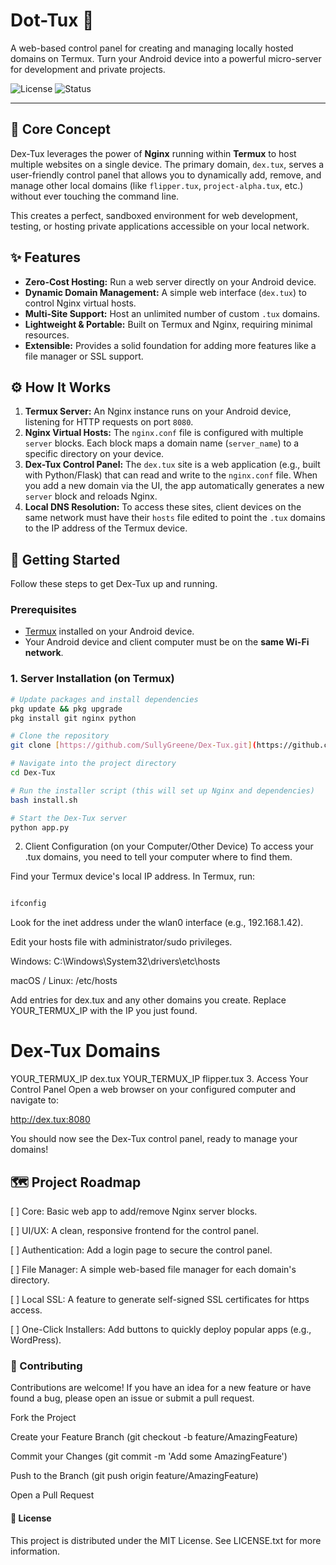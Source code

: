 # Dot-Tux 🐧

A web-based control panel for creating and managing locally hosted domains on Termux. Turn your Android device into a powerful micro-server for development and private projects.

![License](https://img.shields.io/badge/license-MIT-blue.svg)
![Status](https://img.shields.io/badge/status-in%20development-orange.svg)

---

## 🎯 Core Concept

Dex-Tux leverages the power of **Nginx** running within **Termux** to host multiple websites on a single device. The primary domain, `dex.tux`, serves a user-friendly control panel that allows you to dynamically add, remove, and manage other local domains (like `flipper.tux`, `project-alpha.tux`, etc.) without ever touching the command line.

This creates a perfect, sandboxed environment for web development, testing, or hosting private applications accessible on your local network.

## ✨ Features

-   **Zero-Cost Hosting:** Run a web server directly on your Android device.
-   **Dynamic Domain Management:** A simple web interface (`dex.tux`) to control Nginx virtual hosts.
-   **Multi-Site Support:** Host an unlimited number of custom `.tux` domains.
-   **Lightweight & Portable:** Built on Termux and Nginx, requiring minimal resources.
-   **Extensible:** Provides a solid foundation for adding more features like a file manager or SSL support.

## ⚙️ How It Works

1.  **Termux Server:** An Nginx instance runs on your Android device, listening for HTTP requests on port `8080`.
2.  **Nginx Virtual Hosts:** The `nginx.conf` file is configured with multiple `server` blocks. Each block maps a domain name (`server_name`) to a specific directory on your device.
3.  **Dex-Tux Control Panel:** The `dex.tux` site is a web application (e.g., built with Python/Flask) that can read and write to the `nginx.conf` file. When you add a new domain via the UI, the app automatically generates a new `server` block and reloads Nginx.
4.  **Local DNS Resolution:** To access these sites, client devices on the same network must have their `hosts` file edited to point the `.tux` domains to the IP address of the Termux device.

## 🚀 Getting Started

Follow these steps to get Dex-Tux up and running.

### Prerequisites

-   [Termux](https://f-droid.org/en/packages/com.termux/) installed on your Android device.
-   Your Android device and client computer must be on the **same Wi-Fi network**.

### 1. Server Installation (on Termux)

```bash
# Update packages and install dependencies
pkg update && pkg upgrade
pkg install git nginx python

# Clone the repository
git clone [https://github.com/SullyGreene/Dex-Tux.git](https://github.com/SullyGreene/Dex-Tux.git)

# Navigate into the project directory
cd Dex-Tux

# Run the installer script (this will set up Nginx and dependencies)
bash install.sh

# Start the Dex-Tux server
python app.py
```
2. Client Configuration (on your Computer/Other Device)
To access your .tux domains, you need to tell your computer where to find them.

Find your Termux device's local IP address. In Termux, run:

```Bash

ifconfig
```
Look for the inet address under the wlan0 interface (e.g., 192.168.1.42).

Edit your hosts file with administrator/sudo privileges.

Windows: C:\Windows\System32\drivers\etc\hosts

macOS / Linux: /etc/hosts

Add entries for dex.tux and any other domains you create. Replace YOUR_TERMUX_IP with the IP you just found.

# Dex-Tux Domains
YOUR_TERMUX_IP   dex.tux
YOUR_TERMUX_IP   flipper.tux
3. Access Your Control Panel
Open a web browser on your configured computer and navigate to:

http://dex.tux:8080

You should now see the Dex-Tux control panel, ready to manage your domains!

## 🗺️ Project Roadmap
[ ] Core: Basic web app to add/remove Nginx server blocks.

[ ] UI/UX: A clean, responsive frontend for the control panel.

[ ] Authentication: Add a login page to secure the control panel.

[ ] File Manager: A simple web-based file manager for each domain's directory.

[ ] Local SSL: A feature to generate self-signed SSL certificates for https access.

[ ] One-Click Installers: Add buttons to quickly deploy popular apps (e.g., WordPress).

### 🤝 Contributing
Contributions are welcome! If you have an idea for a new feature or have found a bug, please open an issue or submit a pull request.

Fork the Project

Create your Feature Branch (git checkout -b feature/AmazingFeature)

Commit your Changes (git commit -m 'Add some AmazingFeature')

Push to the Branch (git push origin feature/AmazingFeature)

Open a Pull Request

#### 📜 License
This project is distributed under the MIT License. See LICENSE.txt for more information.
